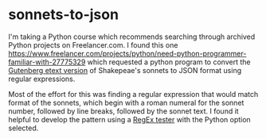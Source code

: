# sonnets-to-json

I'm taking a Python course which recommends searching through archived Python projects on Freelancer.com. I found this one https://www.freelancer.com/projects/python/need-python-programmer-familiar-with-27775329 which requested a python program to convert the [Gutenberg etext version](https://www.freelancer.com/users/l.php?url=http:%2F%2Fwww.gutenberg.org%2Fcache%2Fepub%2F1041%2Fpg1041.txt&sig=90214a17cbddc4105b4199da392ad6d76050586769512cef0a479afa3ad4a46e) of Shakepeae's sonnets to JSON format using regular expressions.

Most of the effort for this was finding a regular expression that would match format of the sonnets, which begin with a roman numeral for the sonnet number, followed by line breaks, followed by the sonnet text. I found it helpful to develop the pattern using a [RegEx tester](https://regex101.com/) with the Python option selected.
